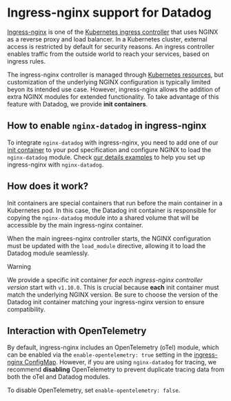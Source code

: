 # Ingress-nginx support for Datadog

[Ingress-nginx](https://github.com/kubernetes/ingress-nginx) is one of the [Kubernetes ingress controller](https://kubernetes.io/docs/concepts/services-networking/ingress/)
that uses NGINX as a reverse proxy and load balancer. In a Kubernetes cluster, external access is restricted by default for security reasons.
An ingress controller enables traffic from the outside world to reach your services, based on ingress rules.

The ingress-nginx controller is managed through [Kubernetes resources](https://kubernetes.io/docs/concepts/extend-kubernetes/api-extension/custom-resources/),
but customization of the underlying NGINX configuration is typically limited beyon its intended use case. However, ingress-nginx allows
the addition of extra NGINX modules for extended functionality. To take advantage of this feature with Datadog, we provide **init containers**.

## How to enable `nginx-datadog` in ingress-nginx
To integrate `nginx-datadog` with ingress-nginx, you need to add one of our [init container](https://hub.docker.com/r/datadog/ingress-nginx-injection) to your pod
specification and configure NGINX to load the `nginx-datadog` module. Check [our details examples](./examples/ingress-nginx) to help you set up ingress-nginx with `nginx-datadog`.

## How does it work?
Init containers are special containers that run before the main container in a Kubernetes pod. In this case,
the Datadog init container is responsible for copying the `nginx-datadog` module into a shared volume that will be
accessible by the main ingress-nginx container.

When the main ingrees-nginx controller starts, the NGINX configuration must be updated with the `load_module` directive,
allowing it to load the Datadog module seamlessly.

> [!WARNING]  
> We provide a specific init container *for each ingress-nginx controller version* start with `v1.10.0`. 
> This is crucial because **each** init container must match the underlying NGINX version. Be sure to choose
> the version of the Datadog init container matching your ingress-nginx version to ensure compatibility.

## Interaction with OpenTelemetry
By default, ingress-nginx includes an OpenTelemetry (oTel) module, which can be enabled via the `enable-opentelemetry: true` setting
in the [ingress-nginx ConfigMap](https://kubernetes.github.io/ingress-nginx/user-guide/nginx-configuration/configmap/#enable-opentelemetry).
However, if you are using `nginx-datadog` for tracing, we recommend **disabling** OpenTelemetry to prevent duplicate tracing data from both
the oTel and Datadog modules.

To disable OpenTelemetry, set `enable-opentelemetry: false`.
